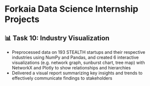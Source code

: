 # Forkaia Data Science Internship Projects

## :bar_chart: Task 10: Industry Visualization
* Preprocessed data on 193 STEALTH startups and their respective industries using NumPy and Pandas, and created 6 interactive visualizations (e.g. network graph, sunburst chart, tree map) with NetworkX and Plotly to show relationships and hierarchies
* Delivered a visual report summarizing key insights and trends to effectively communicate findings to stakeholders
